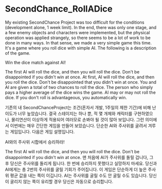 # SecondChance_RollADice
My existing SecondChance Project was too difficult for the conditions (development alone, 1 week limit). In the end, there was only one stage, and a few enemy objects and characters were implemented, but the physical operation was applied strangely, so there seems to be a lot of work to be done in many ways.
In that sense, we made a very simple game this time. It's a game where you roll dice with simple AI.
The following is a description of the game.

Win the dice match against AI!

The first AI will roll the dice, and then you will roll the dice. Don't be disappointed if you didn't win at once.
At first, AI will roll the dice, and then you roll the dice. Don't be disappointed that you didn't win at once.
You and AI are given a total of two chances to roll the dice.
The person who simply pays a higher average of the dice wins the game.
AI may or may not roll the dice. If you don't roll is advantageous, you automatically win.

기존의 내 SecondChanceProject는 조건(혼자서 개발, 1주일의 제한 기간)에 비해 난이도가 너무 높았습니다. 결국 스테이지는 하나 뿐, 적 몇 개체와 캐릭터를 구현하였으나, 물리연산이 이상하게 적용되어 여러모로 손봐야 될 것이 많아 보입니다.
그런 의미에서 이번에는 매우 간단한 게임을 만들어 보았습니다. 단순한 AI와 주사위를 굴려서 겨루는 게임입니다.
다음은 게임 설명입니다.

AI와의 주사위 시합에서 승리하라!

The first AI will roll the dice, and then you will roll the dice. Don't be disappointed if you didn't win at once.
맨 처음에 AI가 주사위를 돌릴 겁니다, 그 후 당신은 주사위를 돌리게 됩니다. 한 번에 승리하지 못했다고 실망하지 마세요. 
당신과 AI에게는 총 2번의 주사위를 굴릴 기회가 주어집니다.
이 게임은 단순하게 더 높은 주사위 평균 값을 내는 쪽이 이깁니다.
AI는 주사위를 굴릴 수도 안 굴릴 수도 있습니다. 당신이 굴리지 않는 쪽이 유리할 경우 당신은 자동으로 승리합니다.
